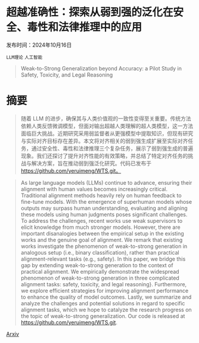 # 超越准确性：探索从弱到强的泛化在安全、毒性和法律推理中的应用

发布时间：2024年10月16日

`LLM理论` `人工智能`

> Weak-to-Strong Generalization beyond Accuracy: a Pilot Study in Safety, Toxicity, and Legal Reasoning

# 摘要

> 随着 LLM 的进步，确保其与人类价值观的一致性变得至关重要。传统方法依赖人类反馈微调模型，但面对输出超越人类理解的超人类模型，这一方法面临巨大挑战。近期研究采用弱监督者从更强模型中提取知识，但现有研究与实际对齐目标存在差异。本文将对齐相关的弱到强生成扩展至实际对齐任务，通过安全性、毒性和法律推理三个复杂任务，展示了弱到强生成的普遍现象。我们还探讨了提升对齐性能的有效策略，并总结了特定对齐任务的挑战与解决方案，旨在推动弱到强泛化研究。代码已发布于 https://github.com/yeruimeng/WTS.git。

> As large language models (LLMs) continue to advance, ensuring their alignment with human values becomes increasingly critical. Traditional alignment methods heavily rely on human feedback to fine-tune models. With the emergence of superhuman models whose outputs may surpass human understanding, evaluating and aligning these models using human judgments poses significant challenges. To address the challenges, recent works use weak supervisors to elicit knowledge from much stronger models. However, there are important disanalogies between the empirical setup in the existing works and the genuine goal of alignment. We remark that existing works investigate the phenomenon of weak-to-strong generation in analogous setup (i.e., binary classification), rather than practical alignment-relevant tasks (e.g., safety). In this paper, we bridge this gap by extending weak-to-strong generation to the context of practical alignment. We empirically demonstrate the widespread phenomenon of weak-to-strong generation in three complicated alignment tasks: safety, toxicity, and legal reasoning}. Furthermore, we explore efficient strategies for improving alignment performance to enhance the quality of model outcomes. Lastly, we summarize and analyze the challenges and potential solutions in regard to specific alignment tasks, which we hope to catalyze the research progress on the topic of weak-to-strong generalization. Our code is released at https://github.com/yeruimeng/WTS.git.

[Arxiv](https://arxiv.org/abs/2410.12621)